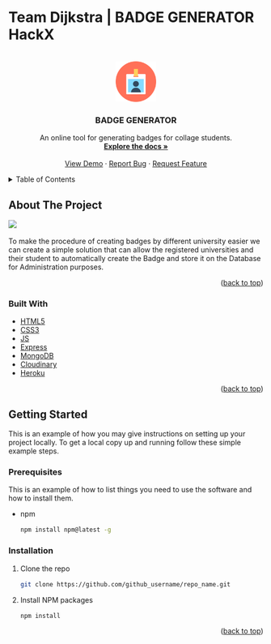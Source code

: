 # Team Dijkstra | BADGE GENERATOR **HackX**
<div id="top"></div>
<!--
*** Thanks for checking out the Best-README-Template. If you have a suggestion
*** that would make this better, please fork the repo and create a pull request
*** or simply open an issue with the tag "enhancement".
*** Don't forget to give the project a star!
*** Thanks again! Now go create something AMAZING! :D
-->



<!-- PROJECT SHIELDS -->
<!--
*** I'm using markdown "reference style" links for readability.
*** Reference links are enclosed in brackets [ ] instead of parentheses ( ).
*** See the bottom of this document for the declaration of the reference variables
*** for contributors-url, forks-url, etc. This is an optional, concise syntax you may use.
*** https://www.markdownguide.org/basic-syntax/#reference-style-links
-->



<!-- PROJECT LOGO -->
<br />
<div align="center">
  <a href="https://github.com/Rameshchandrapola/Team-Dijkstra_Hackx">
    <img src="/public/images/logo.svg" alt="Logo" width="80" height="80">
  </a>

<h3 align="center">BADGE GENERATOR</h3>

  <p align="center">
    An online tool for generating badges for collage students.
    <br />
    <a href="https://github.com/Rameshchandrapola/Team-Dijkstra_Hackx"><strong>Explore the docs »</strong></a>
    <br />
    <br />
    <a href="https://badge99.herokuapp.com/">View Demo</a>
    ·
    <a href="https://github.com/Rameshchandrapola/Team-Dijkstra_Hackx/issues">Report Bug</a>
    ·
    <a href="https://github.com/Rameshchandrapola/Team-Dijkstra_Hackx/issues">Request Feature</a>
  </p>
</div>



<!-- TABLE OF CONTENTS -->
<details>
  <summary>Table of Contents</summary>
  <ol>
    <li>
      <a href="#about-the-project">About The Project</a>
      <ul>
        <li><a href="#built-with">Built With</a></li>
      </ul>
    </li>
    <li>
      <a href="#getting-started">Getting Started</a>
      <ul>
        <li><a href="#prerequisites">Prerequisites</a></li>
        <li><a href="#installation">Installation</a></li>
      </ul>
    </li>
    <li><a href="#usage">Usage</a></li>
    <li><a href="#roadmap">Roadmap</a></li>
    <li><a href="#contributing">Contributing</a></li>
    <li><a href="#license">License</a></li>
    <li><a href="#contact">Contact</a></li>
    <li><a href="#acknowledgments">Acknowledgments</a></li>
  </ol>
</details>



<!-- ABOUT THE PROJECT -->
## About The Project


<img src="./public/images/example.jpeg"> 

To make the procedure of creating badges by different university easier we can create a simple solution that can allow the registered universities and their student to automatically create the Badge and store it on the Database for Administration purposes.

<p align="right">(<a href="#top">back to top</a>)</p>



### Built With

* [HTML5]()
* [CSS3]()
* [JS](https://www.javascript.com/)
* [Express](https://expressjs.com/)
* [MongoDB](https://www.mongodb.com/)
* [Cloudinary](https://cloudinary.com/)
* [Heroku](https://www.heroku.com/)


<p align="right">(<a href="#top">back to top</a>)</p>



<!-- GETTING STARTED -->
## Getting Started

This is an example of how you may give instructions on setting up your project locally.
To get a local copy up and running follow these simple example steps.

### Prerequisites

This is an example of how to list things you need to use the software and how to install them.
* npm
  ```sh
  npm install npm@latest -g
  ```

### Installation
1. Clone the repo
   ```sh
   git clone https://github.com/github_username/repo_name.git
   ```
2. Install NPM packages
   ```sh
   npm install
   ```

<p align="right">(<a href="#top">back to top</a>)</p>
